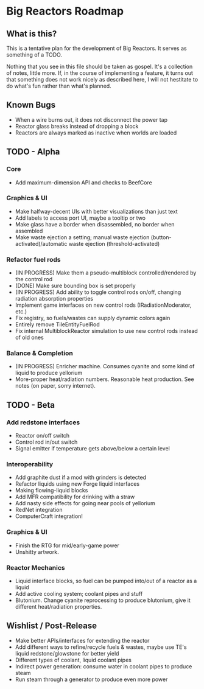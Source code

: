 Big Reactors Roadmap
====================

What is this?
-------------

This is a tentative plan for the development of Big Reactors. It serves as something of a TODO.

Nothing that you see in this file should be taken as gospel. It's a collection of notes, little more. If, in the course of implementing a feature, it turns out that something does not work nicely as described here, I will not hestitate to do what's fun rather than what's planned.

Known Bugs
----------
- When a wire burns out, it does not disconnect the power tap
- Reactor glass breaks instead of dropping a block
- Reactors are always marked as inactive when worlds are loaded

TODO - Alpha
------------

### Core
- Add maximum-dimension API and checks to BeefCore

### Graphics & UI
- Make halfway-decent UIs with better visualizations than just text
- Add labels to access port UI, maybe a tooltip or two
- Make glass have a border when disassembled, no border when assembled
- Make waste ejection a setting; manual waste ejection (button-activated)/automatic waste ejection (threshold-activated)

### Refactor fuel rods
- (IN PROGRESS) Make them a pseudo-multiblock controlled/rendered by the control rod
- (DONE) Make sure bounding box is set properly
- (IN PROGRESS) Add ability to toggle control rods on/off, changing radiation absorption properties
- Implement game interfaces on new control rods (IRadiationModerator, etc.)
- Fix registry, so fuels/wastes can supply dynamic colors again
- Entirely remove TileEntityFuelRod
- Fix internal MultiblockReactor simulation to use new control rods instead of old ones

### Balance & Completion
- (IN PROGRESS) Enricher machine. Consumes cyanite and some kind of liquid to produce yellorium
- More-proper heat/radiation numbers. Reasonable heat production. See notes (on paper, sorry internet).

TODO - Beta
-----------

### Add redstone interfaces
- Reactor on/off switch
- Control rod in/out switch
- Signal emitter if temperature gets above/below a certain level

### Interoperability
- Add graphite dust if a mod with grinders is detected
- Refactor liquids using new Forge liquid interfaces
- Making flowing-liquid blocks
- Add MFR compatibility for drinking with a straw
- Add nasty side effects for going near pools of yellorium
- RedNet integration
- ComputerCraft integration!

### Graphics & UI
- Finish the RTG for mid/early-game power
- Unshitty artwork.

### Reactor Mechanics
- Liquid interface blocks, so fuel can be pumped into/out of a reactor as a liquid
- Add active cooling system; coolant pipes and stuff
- Blutonium. Change cyanite reprocessing to produce blutonium, give it different heat/radiation properties.

Wishlist / Post-Release
-----------------------
- Make better APIs/interfaces for extending the reactor
- Add different ways to refine/recycle fuels & wastes, maybe use TE's liquid redstone/glowstone for better yield
- Different types of coolant, liquid coolant pipes
- Indirect power generation: consume water in coolant pipes to produce steam
- Run steam through a generator to produce even more power
